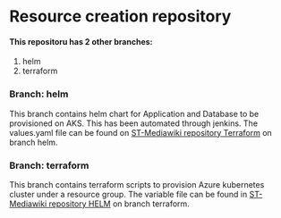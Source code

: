 # Resource creation repository

#### This repositoru has 2 other branches:
1. helm
2. terraform

### Branch: helm
This branch contains helm chart for Application and Database to be provisioned on AKS. This has been automated through jenkins. The values.yaml file can be found on [ST-Mediawiki repository Terraform](https://github.com/dineshnatarajan111/ST-Mediawiki/tree/terraform "ST-Mediawiki") on branch helm.


### Branch: terraform
This branch contains terraform scripts to provision Azure kubernetes cluster under a resource group. The variable file can be found in [ST-Mediawiki repository HELM](https://github.com/dineshnatarajan111/ST-Mediawiki/tree/helm "ST-Mediawiki") on branch terraform.